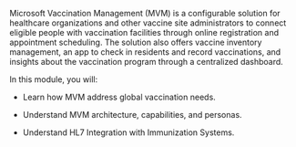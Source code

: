 Microsoft Vaccination Management (MVM) is a configurable solution for healthcare organizations and other vaccine site administrators to connect eligible people with vaccination facilities through online registration and appointment scheduling. The solution also offers vaccine inventory management, an app to check in residents and record vaccinations, and insights about the vaccination program through a centralized dashboard.

In this module, you will:

- Learn how MVM address global vaccination needs.

- Understand MVM architecture, capabilities, and personas.

- Understand HL7 Integration with Immunization Systems.
